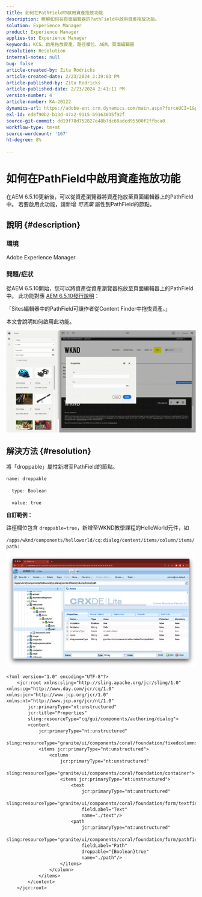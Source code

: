```yaml
---
title: 如何在PathField中啟用資產拖放功能
description: 瞭解如何在頁面編輯器的PathField中啟用資產拖放功能。
solution: Experience Manager
product: Experience Manager
applies-to: Experience Manager
keywords: KCS、啟用拖放資產、路徑欄位、AEM、頁面編輯器
resolution: Resolution
internal-notes: null
bug: false
article-created-by: Zita Rodricks
article-created-date: 2/23/2024 2:39:03 PM
article-published-by: Zita Rodricks
article-published-date: 2/23/2024 2:41:11 PM
version-number: 4
article-number: KA-20122
dynamics-url: https://adobe-ent.crm.dynamics.com/main.aspx?forceUCI=1&pagetype=entityrecord&etn=knowledgearticle&id=dfd82d44-59d2-ee11-9079-6045bd0061cb
exl-id: ed8f90b2-b13d-47a2-9115-b9163035f92f
source-git-commit: dd19f78d752827e48b7dc68adcd95500f2ffbca0
workflow-type: tm+mt
source-wordcount: '167'
ht-degree: 8%

---
```


# 如何在PathField中啟用資產拖放功能


在AEM 6.5.10更新後，可以從資產瀏覽器將資產拖放至頁面編輯器上的PathField中。 若要啟用此功能，請新增 *可丟棄* 屬性到PathField的節點。

## 說明 {#description}


### 環境

Adobe Experience Manager

### 問題/症狀

從AEM 6.5.10開始，您可以將資產從資產瀏覽器拖放至頁面編輯器上的PathField中。 此功能對應 [AEM 6.5.10發行說明](https://experienceleague.adobe.com/docs/experience-manager-65/content/release-notes/service-pack/6-5-10.html?lang=en)：

「Sites編輯器中的PathField可讓作者從Content Finder中拖曳資產。」

本文會說明如何啟用此功能。

![](assets/___e0d82d44-59d2-ee11-9079-6045bd0061cb___.gif)


## 解決方法 {#resolution}


將「droppable」屬性新增至PathField的節點。


```
name: droppable

  type: Boolean

  value: true
```


<b>自訂範例：</b>

路徑欄位包含 `droppable=true`，新增至WKND教學課程的HelloWorld元件，如

`/apps/wknd/components/helloworld/cq:dialog/content/items/column/items/path:`

![](assets/6106400f-2b07-ed11-82e4-00224808e483.png)


```
<?xml version="1.0" encoding="UTF-8"?>
    <jcr:root xmlns:sling="http://sling.apache.org/jcr/sling/1.0" xmlns:cq="http://www.day.com/jcr/cq/1.0" xmlns:jcr="http://www.jcp.org/jcr/1.0" xmlns:nt="http://www.jcp.org/jcr/nt/1.0"
        jcr:primaryType="nt:unstructured"
        jcr:title="Properties"
        sling:resourceType="cq/gui/components/authoring/dialog">
        <content
            jcr:primaryType="nt:unstructured"
            sling:resourceType="granite/ui/components/coral/foundation/fixedcolumns">
            <items jcr:primaryType="nt:unstructured">
                <column
                    jcr:primaryType="nt:unstructured"
                    sling:resourceType="granite/ui/components/coral/foundation/container">
                    <items jcr:primaryType="nt:unstructured">
                        <text
                            jcr:primaryType="nt:unstructured"
                            sling:resourceType="granite/ui/components/coral/foundation/form/textfield"
                            fieldLabel="Text"
                            name="./text"/>
                        <path
                            jcr:primaryType="nt:unstructured"
                            sling:resourceType="granite/ui/components/coral/foundation/form/pathfield"
                            fieldLabel="Path"
                            droppable="{Boolean}true"
                            name="./path"/>
                    </items>
                </column>
            </items>
        </content>
    </jcr:root>
```
